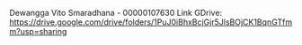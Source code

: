 Dewangga Vito Smaradhana - 00000107630
 Link GDrive:
 https://drive.google.com/drive/folders/1PuJ0iBhxBcjGjr5JlsBOjCK1BqnGTfmm?usp=sharing 
